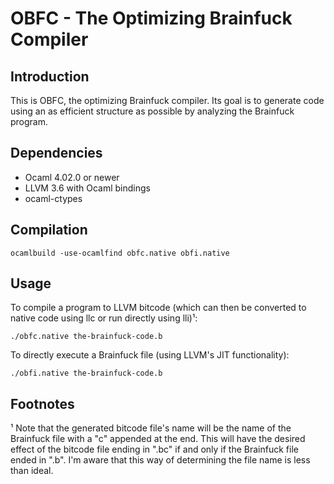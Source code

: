 OBFC - The Optimizing Brainfuck Compiler
========================================

Introduction
------------

This is OBFC, the optimizing Brainfuck compiler. Its goal is to generate
code using an as efficient structure as  possible by analyzing the Brainfuck
program.

Dependencies
------------
* Ocaml 4.02.0 or newer
* LLVM 3.6 with Ocaml bindings
* ocaml-ctypes

Compilation
-----------

    ocamlbuild -use-ocamlfind obfc.native obfi.native

Usage
-----

To compile a program to LLVM bitcode (which can then be converted to native
code using llc or run directly using lli)¹:

    ./obfc.native the-brainfuck-code.b

To directly execute a Brainfuck file (using LLVM's JIT functionality):

    ./obfi.native the-brainfuck-code.b

Footnotes
---------

¹ Note that the generated bitcode file's name will be the name of the Brainfuck
file with a "c" appended at the end. This will have the desired effect of the
bitcode file ending in ".bc" if and only if the Brainfuck file ended in ".b".
I'm aware that this way of determining the file name is less than ideal.